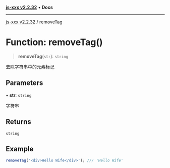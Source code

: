 [**js-xxx v2.2.32**](../README.md) • **Docs**

***

[js-xxx v2.2.32](../README.md) / removeTag

# Function: removeTag()

> **removeTag**(`str`): `string`

去除字符串中的元素标记

## Parameters

• **str**: `string`

字符串

## Returns

`string`

## Example

```ts
removeTag('<div>Hello Wife</div>'); /// 'Hello Wife'
```
